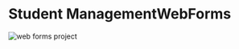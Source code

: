 # Student ManagementWebForms

![web forms project](https://github.com/Ganeshkadur/EmployeeManagementWebForms/assets/116633717/75ef3e67-f189-494c-83d1-3a8773964936)
